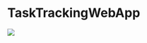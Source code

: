 # TaskTrackingWebApp
<img src="https://github.com/MFCRepositories/TaskTrackingWebApp/blob/master/taskTracking.gif"> </img>
